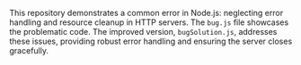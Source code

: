 This repository demonstrates a common error in Node.js: neglecting error handling and resource cleanup in HTTP servers.  The `bug.js` file showcases the problematic code. The improved version, `bugSolution.js`, addresses these issues, providing robust error handling and ensuring the server closes gracefully.